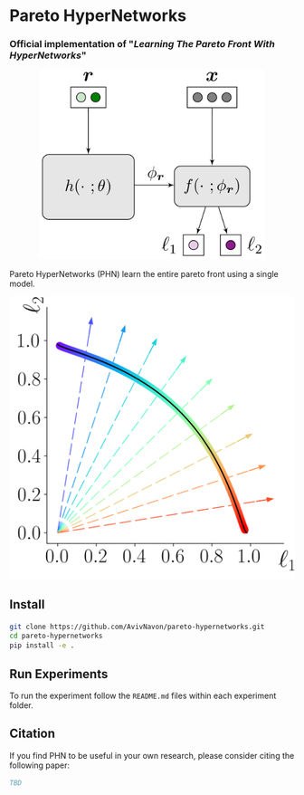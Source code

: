 # Pareto HyperNetworks 
### Official implementation of "_Learning The Pareto Front With HyperNetworks_"

<p align="center"> 
    <img src="https://github.com/AvivNavon/pareto-hypernetworks/blob/master/resources/phn.png" width="400">
</p>

Pareto HyperNetworks (PHN) learn the entire pareto front using a single model.

<p align="center"> 
    <img src="https://github.com/AvivNavon/pareto-hypernetworks/blob/master/resources/toy_pf_ours.png" width="800">
</p>  

## Install

```bash
git clone https://github.com/AvivNavon/pareto-hypernetworks.git
cd pareto-hypernetworks
pip install -e .
```

## Run Experiments

To run the experiment follow the `README.md` files within each experiment folder.

## Citation

If you find PHN to be useful in your own research, please consider citing the following paper:

```bib
TBD
```
